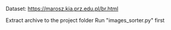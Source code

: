 Dataset: https://marosz.kia.prz.edu.pl/br.html

Extract archive to the project folder
Run "images_sorter.py" first

